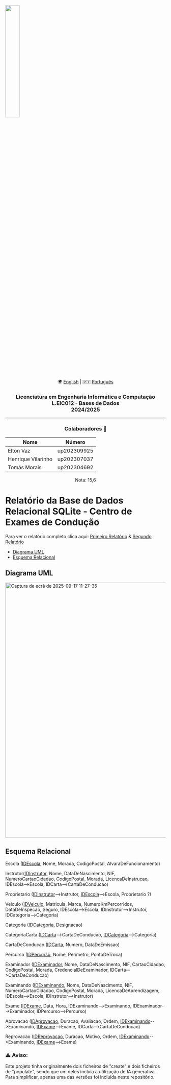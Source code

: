 <img src='https://sigarra.up.pt/feup/pt/imagens/LogotipoSI' width="30%"/>

<div align="center">
🌍 <a href="README.md">English</a> | 🇵🇹 <a href="README.pt.md">Português</a>
</div>

<h3 align="center">Licenciatura em Engenharia Informática e Computação<br> L.EIC012 - Bases de Dados<br> 2024/2025 </h3>

---
<h3 align="center"> Colaboradores &#129309 </h3>

<div align="center">

| Nome              | Número      |
|-------------------|-------------|
| Elton Vaz         | up202309925 |
| Henrique Vilarinho| up202307037 |
| Tomás Morais      | up202304692 |

Nota: 15,6

</div>

# Relatório da Base de Dados Relacional SQLite - Centro de Exames de Condução

Para ver o relatório completo clica aqui: <a href="reports/901_1ªSubmissão.pdf">Primeiro Relatório</a>  &  <a href="reports/901_2ªSubmissão.pdf">Segundo Relatório</a>

* [Diagrama UML](#diagrama-uml) 
* [Esquema Relacional](#esquema-relacional)


## Diagrama UML

<img width="1274" height="800" alt="Captura de ecrã de 2025-09-17 11-27-35" src="https://github.com/user-attachments/assets/f1ecd6e8-78d3-4aac-bebf-234f0eaf0896" />

## Esquema Relacional

Escola (<ins>IDEscola</ins>, Nome, Morada, CodigoPostal, AlvaraDeFuncionamento)

Instrutor(<ins>IDInstrutor</ins>, Nome, DataDeNascimento, NIF, NumeroCartaoCidadao, CodigoPostal, Morada, LicencaDeInstrucao, IDEscola-->Escola, IDCarta-->CartaDeConducao)

Proprietario (<ins>IDInstrutor</ins>-->Instrutor, <ins>IDEscola</ins>-->Escola, Proprietario ?)

Veiculo (<ins>IDVeiculo</ins>, Matricula, Marca, NumeroKmPercorridos, DataDeInspecao, Seguro, IDEscola-->Escola, IDInstrutor-->Instrutor, IDCategoria-->Categoria)

Categoria (<ins>IDCategoria</ins>, Designacao)

CategoriaCarta (<ins>IDCarta</ins>-->CartaDeConducao, <ins>IDCategoria</ins>-->Categoria)

CartaDeConducao (<ins>IDCarta</ins>, Numero, DataDeEmissao)

Percurso (<ins>IDPercurso</ins>, Nome, Perimetro, PontoDeTroca)

Examinador (<ins>IDExaminador</ins>, Nome, DataDeNascimento, NIF, CartaoCidadao, CodigoPostal, Morada, CredencialDeExaminador, IDCarta-->CartaDeConducao)

Examinando (<ins>IDExaminando</ins>, Nome, DataDeNascimento, NIF, NumeroCartaoCidadao, CodigoPostal, Morada, LicencaDeAprendizagem, IDEscola-->Escola, IDInstrutor-->Instrutor)

Exame (<ins>IDExame</ins>, Data, Hora, IDExaminando-->Examinando, IDExaminador-->Examinador, IDPercurso-->Percurso)

Aprovacao (<ins>IDAprovacao</ins>, Duracao, Avaliacao, Ordem, <ins>IDExaminando</ins>-->Examinando, <ins>IDExame</ins>-->Exame, IDCarta-->CartaDeConducao)

Reprovacao (<ins>IDReprovacao</ins>, Duracao, Motivo, Ordem, <ins>IDExaminando</ins>-->Examinando, <ins>IDExame</ins>-->Exame)
 
<h3>&#x26A0 Aviso:</h3> Este projeto tinha originalmente dois ficheiros de "create" e dois ficheiros de "populate", sendo que um deles incluía a utilização de IA generativa. Para simplificar, apenas uma das versões foi incluída neste repositório.
